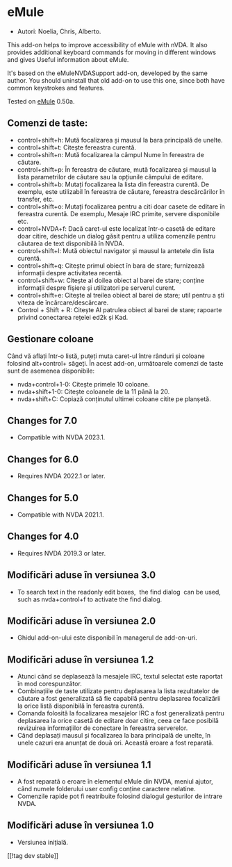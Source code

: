 # eMule #

*	Autori: Noelia, Chris, Alberto.

This add-on helps to improve accessibility of eMule with nVDA.  It also
provides additional keyboard commands for moving in different windows and
gives Useful information about eMule.

It's based on the eMuleNVDASupport add-on, developed by the same author. You
should uninstall that old add-on to use this one, since both have common
keystrokes and features.

Tested on [eMule][1] 0.50a.

## Comenzi de taste: ##

*	control+shift+h: Mută focalizarea și mausul la bara principală de unelte.
*	control+shift+t: Citește fereastra curentă.
*	control+shift+n: Mută focalizarea la câmpul Nume în fereastra de căutare.
*	control+shift+p: În fereastra de căutare, mută focalizarea și mausul la
  lista parametrilor de căutare sau la opțiunile câmpului de editare.
*	control+shift+b: Mutați focalizarea la lista din fereastra curentă. De
  exemplu, este utilizabil în fereastra de căutare, fereastra descărcărilor
  în transfer, etc.
*	control+shift+o: Mutați focalizarea pentru a citi doar casete de editare
  în fereastra curentă. De exemplu, Mesaje IRC primite, servere disponibile
  etc.
*	control+NVDA+f: Dacă caret-ul este localizat într-o casetă de editare doar
  citire, deschide un dialog găsit pentru a utiliza comenzile pentru
  căutarea de text disponibilă în NVDA.
*	control+shift+l: Mută obiectul navigator și mausul la antetele din lista
  curentă.
*	control+shift+q: Citește primul obiect în bara de stare; furnizează
  informații despre activitatea recentă.
*	control+shift+w: Citește al doilea obiect al barei de stare; conține
  informații despre fișiere și utilizatori pe serverul curent.
*	control+shift+e: Citește al treilea obiect al barei de stare; util pentru
  a ști viteza de încărcare/descărcare.
*	Control + Shift + R: Citește Al patrulea obiect al barei de stare;
  rapoarte privind conectarea rețelei ed2k și Kad.

## Gestionare coloane ##

Când vă aflați într-o listă, puteți muta caret-ul între rânduri și coloane
folosind alt+control+ săgeți.  În acest add-on, următoarele comenzi de taste
sunt de asemenea disponibile:

*	nvda+control+1-0: Citește primele 10 coloane.
*	nvda+shift+1-0: Citește coloanele de la 11 până la 20.
*	nvda+shift+C: Copiază conținutul ultimei coloane citite pe planșetă.

## Changes for 7.0
* Compatible with NVDA 2023.1.

## Changes for 6.0
*	Requires NVDA 2022.1 or later.

## Changes for 5.0
*	Compatible with NVDA 2021.1.

## Changes for 4.0 ##
*	Requires NVDA 2019.3 or later.

## Modificări aduse în versiunea 3.0 ##
*	 To search text in the readonly edit boxes,  the find dialog  can be used,
   such as nvda+control+f to activate the find dialog.

## Modificări aduse în versiunea 2.0 ##
*	 Ghidul add-on-ului este disponibil în managerul de add-on-uri.

## Modificări aduse în versiunea 1.2 ##
*	 Atunci când se deplasează la mesajele IRC, textul selectat este raportat
   în mod corespunzător.
*	 Combinațiile de taste utilizate pentru deplasarea la lista rezultatelor
   de căutare a fost generalizată să fie capabilă pentru deplasarea
   focalizării la orice listă disponibilă în fereastra curentă.
*	 Comanda folosită la focalizarea mesajelor IRC a fost generalizată pentru
   deplasarea la orice casetă de editare doar citire, ceea ce face posibilă
   revizuirea informațiilor de conectare în fereastra serverelor.
*	 Când deplasați mausul și focalizarea la bara principală de unelte, în
   unele cazuri era anunțat de două ori. Această eroare a fost reparată.

## Modificări aduse în versiunea 1.1 ##
*	 A fost reparată o eroare în elementul eMule din NVDA, meniul ajutor, când
   numele folderului user config conține caractere nelatine.
*	 Comenzile rapide pot fi reatribuite folosind dialogul gesturilor de
   intrare NVDA.

## Modificări aduse în versiunea 1.0 ##
*	 Versiunea inițială.

[[!tag dev stable]]

[1]: https://www.emule-project.net
